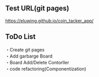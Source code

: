 ## Test URL(git pages)
https://eluwing.github.io/coin_tacker_app/

## ToDo List
・Create git pages  
・Add garbarge Board  
・Board Add/Delete Contorller  
・code refactoring(Componentization)  
